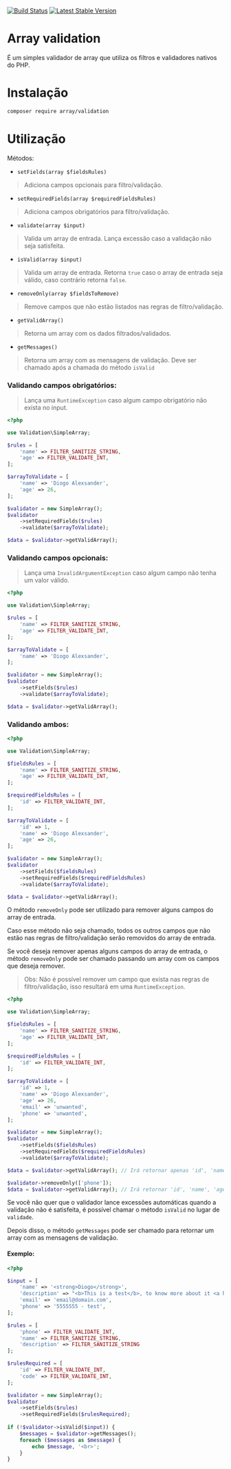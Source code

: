 [![Build Status](https://travis-ci.org/diogocavilha/array-validation.svg?branch=master)](https://travis-ci.org/diogocavilha/array-validation)
[![Latest Stable Version](https://img.shields.io/packagist/v/array/validation.svg?style=flat-square)](https://packagist.org/packages/array/validation)

# Array validation

É um simples validador de array que utiliza os filtros e validadores nativos do PHP.

# Instalação

```bash
composer require array/validation
```

# Utilização

Métodos:

- `setFields(array $fieldsRules)`
> Adiciona campos opcionais para filtro/validação.

- `setRequiredFields(array $requiredFieldsRules)`
> Adiciona campos obrigatórios para filtro/validação.

- `validate(array $input)`
> Valida um array de entrada. Lança excessão caso a validação não seja satisfeita.

- `isValid(array $input)`
> Valida um array de entrada. Retorna `true` caso o array de entrada seja válido, caso contrário retorna `false`.

- `removeOnly(array $fieldsToRemove)`
> Remove campos que não estão listados nas regras de filtro/validação.

- `getValidArray()`
> Retorna um array com os dados filtrados/validados.

- `getMessages()`
> Retorna um array com as mensagens de validação. Deve ser chamado após a chamada do método `isValid`

### Validando campos obrigatórios:

> Lança uma `RuntimeException` caso algum campo obrigatório não exista no input.

```php
<?php

use Validation\SimpleArray;

$rules = [
    'name' => FILTER_SANITIZE_STRING,
    'age' => FILTER_VALIDATE_INT,
];

$arrayToValidate = [
    'name' => 'Diogo Alexsander',
    'age' => 26,
];

$validator = new SimpleArray();
$validator
    ->setRequiredFields($rules)
    ->validate($arrayToValidate);

$data = $validator->getValidArray();
```

### Validando campos opcionais:

> Lança uma `InvalidArgumentException` caso algum campo não tenha um valor válido.

```php
<?php

use Validation\SimpleArray;

$rules = [
    'name' => FILTER_SANITIZE_STRING,
    'age' => FILTER_VALIDATE_INT,
];

$arrayToValidate = [
    'name' => 'Diogo Alexsander',
];

$validator = new SimpleArray();
$validator
    ->setFields($rules)
    ->validate($arrayToValidate);

$data = $validator->getValidArray();
```

### Validando ambos:

```php
<?php

use Validation\SimpleArray;

$fieldsRules = [
    'name' => FILTER_SANITIZE_STRING,
    'age' => FILTER_VALIDATE_INT,
];

$requiredFieldsRules = [
    'id' => FILTER_VALIDATE_INT,
];

$arrayToValidate = [
    'id' => 1,
    'name' => 'Diogo Alexsander',
    'age' => 26,
];

$validator = new SimpleArray();
$validator
    ->setFields($fieldsRules)
    ->setRequiredFields($requiredFieldsRules)
    ->validate($arrayToValidate);

$data = $validator->getValidArray();
```

O método `removeOnly` pode ser utilizado para remover alguns campos do array de entrada.

Caso esse método não seja chamado, todos os outros campos que não estão nas regras de filtro/validação serão removidos do array de entrada. 

Se você deseja remover apenas alguns campos do array de entrada, o método `removeOnly` pode ser chamado passando um array com os campos que deseja remover.

> Obs: Não é possível remover um campo que exista nas regras de filtro/validação, isso resultará em uma `RuntimeException`.

```php
<?php

use Validation\SimpleArray;

$fieldsRules = [
    'name' => FILTER_SANITIZE_STRING,
    'age' => FILTER_VALIDATE_INT,
];

$requiredFieldsRules = [
    'id' => FILTER_VALIDATE_INT,
];

$arrayToValidate = [
    'id' => 1,
    'name' => 'Diogo Alexsander',
    'age' => 26,
    'email' => 'unwanted',
    'phone' => 'unwanted',
];

$validator = new SimpleArray();
$validator
    ->setFields($fieldsRules)
    ->setRequiredFields($requiredFieldsRules)
    ->validate($arrayToValidate);

$data = $validator->getValidArray(); // Irá retornar apenas 'id', 'name' e 'age'

$validator->removeOnly(['phone']);
$data = $validator->getValidArray(); // Irá retornar 'id', 'name', 'age' e 'email'
```

Se você não quer que o validador lance excessões automáticas quando a validação não é satisfeita, é possível chamar o método `isValid` no lugar de `validade`.

Depois disso, o método `getMessages` pode ser chamado para retornar um array com as mensagens de validação.

#### Exemplo:

```php
<?php

$input = [
    'name' => '<strong>Diogo</strong>',
    'description' => "<b>This is a test</b>, to know more about it <a href='index.phtml'>click here</a>",
    'email' => 'email@domain.com',
    'phone' => '5555555 - test',
];

$rules = [
    'phone' => FILTER_VALIDATE_INT,
    'name' => FILTER_SANITIZE_STRING,
    'description' => FILTER_SANITIZE_STRING
];

$rulesRequired = [
    'id' => FILTER_VALIDATE_INT,
    'code' => FILTER_VALIDATE_INT,
];

$validator = new SimpleArray();
$validator
    ->setFields($rules)
    ->setRequiredFields($rulesRequired);
    
if (!$validator->isValid($input)) {
    $messages = $validator->getMessages();
    foreach ($messages as $message) {
        echo $message, '<br>';
    }
}
```
